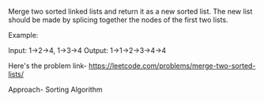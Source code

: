 Merge two sorted linked lists and return it as a new sorted list. The new list should be made by splicing together the nodes of the first two lists.

Example:

Input: 1->2->4, 1->3->4
Output: 1->1->2->3->4->4

Here's the problem link- https://leetcode.com/problems/merge-two-sorted-lists/

Approach- Sorting Algorithm